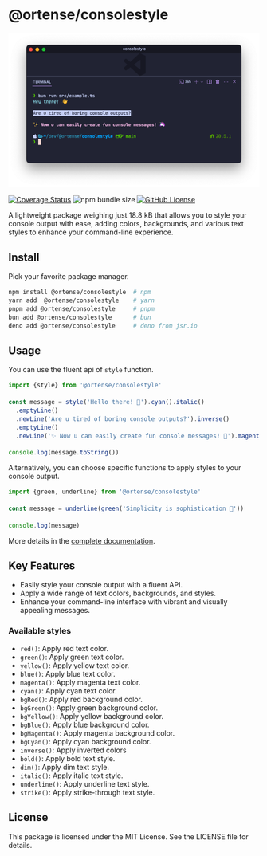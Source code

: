 # @ortense/consolestyle

![consolestyle demo in vscode terminal](https://raw.githubusercontent.com/ortense/consolestylejs/main/media/banner.png)

[![Coverage Status](https://coveralls.io/repos/github/ortense/consolestylejs/badge.svg?branch=main)](https://coveralls.io/github/ortense/consolestylejs?branch=main) ![npm bundle size](https://img.shields.io/bundlephobia/min/%40ortense%2Fconsolestyle) [![GitHub License](https://img.shields.io/github/license/mashape/apistatus?branch=main&label=License&logo=GitHub&logoColor=ffffff&labelColor=282828&color=informational&style=flat)](https://github.com/ortense/consolestylejs/blob/main/LICENSE)


A lightweight package weighing just 18.8 kB that allows you to style your console output with ease, adding colors, backgrounds, and various text styles to enhance your command-line experience.


## Install

Pick your favorite package manager.

```sh
npm install @ortense/consolestyle  # npm
yarn add  @ortense/consolestyle    # yarn
pnpm add @ortense/consolestyle     # pnpm
bun add @ortense/consolestyle      # bun
deno add @ortense/consolestyle     # deno from jsr.io
```

## Usage

You can use the fluent api of `style` function.

```ts
import {style} from '@ortense/consolestyle'

const message = style('Hello there! 👋').cyan().italic()
  .emptyLine()
  .newLine('Are u tired of boring console outputs?').inverse()
  .emptyLine()
  .newLine('✨ Now u can easily create fun console messages! 🦄').magenta().bold()

console.log(message.toString())
```

Alternatively, you can choose specific functions to apply styles to your console output.

```ts
import {green, underline} from '@ortense/consolestyle'

const message = underline(green('Simplicity is sophistication 🍃'))

console.log(message)
```
More details in the [complete documentation](https://ortense.github.io/consolestylejs/).

## Key Features

- Easily style your console output with a fluent API.
- Apply a wide range of text colors, backgrounds, and styles.
- Enhance your command-line interface with vibrant and visually appealing messages.

### Available styles

- `red()`: Apply red text color.
- `green()`: Apply green text color.
- `yellow()`: Apply yellow text color.
- `blue()`: Apply blue text color.
- `magenta()`: Apply magenta text color.
- `cyan()`: Apply cyan text color.
- `bgRed()`: Apply red background color.
- `bgGreen()`: Apply green background color.
- `bgYellow()`: Apply yellow background color.
- `bgBlue()`: Apply blue background color.
- `bgMagenta()`: Apply magenta background color.
- `bgCyan()`: Apply cyan background color.
- `inverse()`: Apply inverted colors
- `bold()`: Apply bold text style.
- `dim()`: Apply dim text style.
- `italic()`: Apply italic text style.
- `underline()`: Apply underline text style.
- `strike()`: Apply strike-through text style.


## License

This package is licensed under the MIT License. See the LICENSE file for details.
